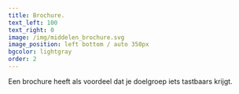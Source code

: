 ```yaml
---
title: Brochure.
text_left: 100
text_right: 0
image: /img/middelen_brochure.svg
image_position: left bottom / auto 350px
bgcolor: lightgray
order: 2
---
```


Een brochure heeft als voordeel dat je doelgroep iets tastbaars krijgt.
